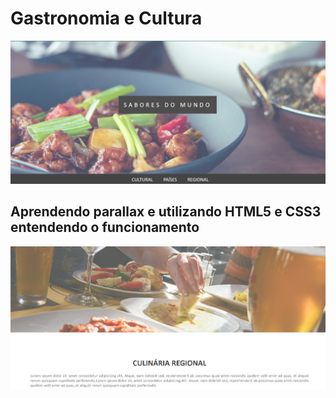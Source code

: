 # Gastronomia e Cultura

![topo](gastronomia01.png)
## Aprendendo parallax e utilizando HTML5 e CSS3 entendendo o funcionamento 
![meio](gastronomia02.png)

